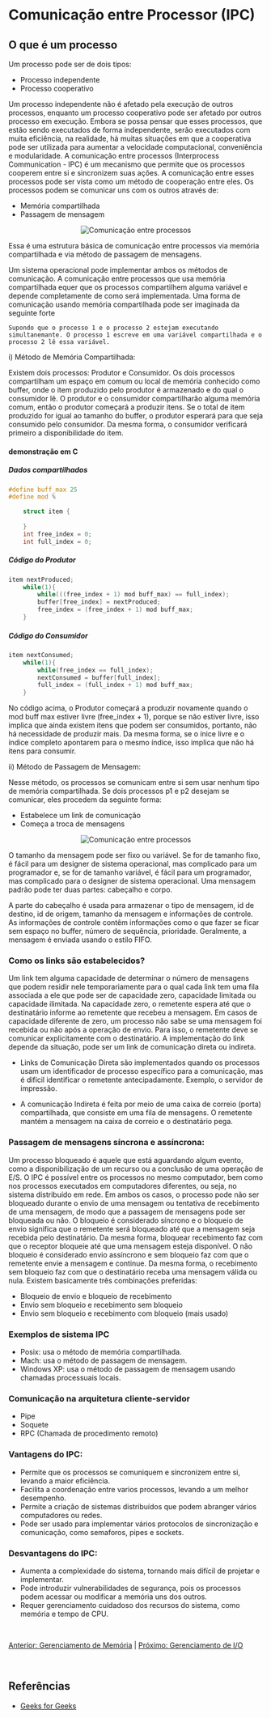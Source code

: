 # Comunicação entre Processor (IPC)

## O que é um processo

Um processo pode ser de dois tipos:

- Processo independente
- Processo cooperativo

Um processo independente não é afetado pela execução de outros processos, enquanto um processo cooperativo pode ser afetado por outros processo em execução. Embora se possa pensar que esses processos, que estão sendo executados de forma independente, serão executados com muita eficiência, na realidade, há muitas situações em que a cooperativa pode ser utilizada para aumentar a velocidade computacional, conveniência e modularidade. A comunicação entre processos (Interprocess Communication - IPC) é um mecanismo que permite que os processos cooperem entre si e sincronizem suas ações. A comunicação entre esses processos pode ser vista como um método de cooperação entre eles. Os processos podem se comunicar uns com os outros através de:

- Memória compartilhada
- Passagem de mensagem

<p align="center">
  <img src="https://media.geeksforgeeks.org/wp-content/uploads/1-76.png" alt="Comunicação entre processos" />
</p>

Essa é uma estrutura básica de comunicação entre processos via memória compartilhada e via método de passagem de mensagens.

Um sistema operacional pode implementar ambos os métodos de comunicação. A comunicação entre processos que usa memória compartilhada equer que os processos compartilhem alguma variável e depende completamente de como será implementada. Uma forma de comunicação usando memória compartilhada pode ser imaginada da seguinte forte

```Supondo que o processo 1 e o processo 2 estejam executando simultanemante. O processo 1 escreve em uma variável compartilhada e o processo 2 lê essa variável.```

i) Método de Memória Compartilhada:

Existem dois processos: Produtor e Consumidor. Os dois processos compartilham um espaço em comum ou local de memória conhecido como buffer, onde o item produzido pelo produtor é armazenado e do qual o consumidor lê. O produtor e o consumidor compartilharão alguma memória comum, então o produtor começará a produzir itens. Se o total de item produzido for igual ao tamanho do buffer, o produtor esperará para que seja consumido pelo consumidor. Da mesma forma, o consumidor verificará primeiro a disponibilidade do item.

#### demonstração em C

##### Dados compartilhados
```c
#define buff_max 25
#define mod %

    struct item {
 
    }
    int free_index = 0;
    int full_index = 0;
```

##### Código do Produtor
```c
item nextProduced;
    while(1){
        while(((free_index + 1) mod buff_max) == full_index);
        buffer[free_index] = nextProduced;
        free_index = (free_index + 1) mod buff_max;
    }
```

##### Código do Consumidor
```c
item nextConsumed;
    while(1){
        while(free_index == full_index);
        nextConsumed = buffer[full_index];
        full_index = (full_index + 1) mod buff_max;
    }
```

No código acima, o Produtor começará a produzir novamente quando o mod buff max estiver livre (free_index + 1), porque se não estiver livre, isso implica que ainda existem itens que podem ser consumidos, portanto, não há necessidade de produzir mais. Da mesma forma, se o ínice livre e o índice completo apontarem para o mesmo índice, isso implica que não há itens para consumir.

ii) Método de Passagem de Mensagem:

Nesse método, os processos se comunicam entre si sem usar nenhum tipo de memória compartilhada. Se dois processos p1 e p2 desejam se comunicar, eles procedem da seguinte forma:

- Estabelece um link de comunicação
- Começa a troca de mensagens

<p align="center">
  <img src="https://media.geeksforgeeks.org/wp-content/uploads/2-50.png" alt="Comunicação entre processos" />
</p>

O tamanho da mensagem pode ser fixo ou variável. Se for de tamanho fixo, é fácil para um designer de sistema operacional, mas complicado para um programador e, se for de tamanho variável, é fácil para um programador, mas complicado para o designer de sistema operacional. Uma mensagem padrão pode ter duas partes: cabeçalho e corpo.

A parte do cabeçalho é usada para armazenar o tipo de mensagem, id de destino, id de origem, tamanho da mensagem e informações de controle. As informações de controle contêm informações como o que fazer se ficar sem espaço no buffer, número de sequência, prioridade. Geralmente, a mensagem é enviada usando o estilo FIFO.

### Como os links são estabelecidos?

Um link tem alguma capacidade de determinar o número de mensagens que podem residir nele temporariamente para o qual cada link tem uma fila associada a ele que pode ser de capacidade zero, capacidade limitada ou capacidade ilimitada. Na capacidade zero, o remetente espera até que o destinatário informe ao remetente que recebeu a mensagem. Em casos de capacidade diferente de zero, um processo não sabe se uma mensagem foi recebida ou não após a operação de envio. Para isso, o remetente deve se comunicar explicitamente com o destinatário. A implementação do link depende da situação, pode ser um link de comunicação direta ou indireta.

- Links de Comunicação Direta são implementados quando os processos usam um identificador de processo específico para a comunicação, mas é difícil identificar o remetente antecipadamente. Exemplo, o servidor de impressão.

- A comunicação Indireta é feita por meio de uma caixa de correio (porta) compartilhada, que consiste em uma fila de mensagens. O remetente mantém a mensagem na caixa de correio e o destinatário pega.

### Passagem de mensagens síncrona e assíncrona:

Um processo bloqueado é aquele que está aguardando algum evento, como a disponibilização de um recurso ou a conclusão de uma operação de E/S. O IPC é possível entre os processos no mesmo computador, bem como nos processos executados em computadores diferentes, ou seja, no sistema distribuído em rede. Em ambos os casos, o processo pode não ser bloqueado durante o envio de uma mensagem ou tentativa de recebimento de uma mensagem, de modo que a passagem de mensagens pode ser bloqueada ou não. O bloqueio é considerado síncrono e o bloqueio de envio significa que o remetente será bloqueado até que a mensagem seja recebida pelo destinatário. Da mesma forma, bloquear recebimento faz com que o receptor bloqueie até que uma mensagem esteja disponível. O não bloqueio é considerado envio assíncrono e sem bloqueio faz com que o remetente envie a mensagem e continue. Da mesma forma, o recebimento sem bloqueio faz com que o destinatário receba uma mensagem válida ou nula. Existem basicamente três combinações preferidas:

- Bloqueio de envio e bloqueio de recebimento
- Envio sem bloqueio e recebimento sem bloqueio
- Envio sem bloqueio e recebimento com bloqueio (mais usado)

### Exemplos de sistema IPC

- Posix: usa o método de memória compartilhada.
- Mach: usa o método de passagem de mensagem.
- Windows XP: usa o método de passagem de mensagem usando chamadas processuais locais.

### Comunicação na arquitetura cliente-servidor

- Pipe
- Soquete
- RPC (Chamada de procedimento remoto)

### Vantagens do IPC:

- Permite que os processos se comuniquem e sincronizem entre si, levando a maior eficiência.
- Facilita a coordenação entre varios processos, levando a um melhor desempenho.
- Permite a criação de sistemas distribuídos que podem abranger vários computadores ou redes.
- Pode ser usado para implementar vários protocolos de sincronização e comunicação, como semaforos, pipes e sockets.

### Desvantagens do IPC:

- Aumenta a complexidade do sistema, tornando mais difícil de projetar e implementar.
- Pode introduzir vulnerabilidades de segurança, pois os processos podem acessar ou modificar a memória uns dos outros.
- Requer gerenciamento cuidadoso dos recursos do sistema, como memória e tempo de CPU.



<br>

[Anterior: Gerenciamento de Memória](/Sistemas_operacionais/Conhecimentos_de_Sistemas_Operacionais/Gerenciamento_de_memoria.md) | [Próximo: Gerenciamento de I/O](/Sistemas_operacionais/Conhecimentos_de_Sistemas_Operacionais/Gerenciamento_de_I_O.md)

<br>

## Referências

* [Geeks for Geeks](https://www.geeksforgeeks.org/inter-process-communication-ipc/)